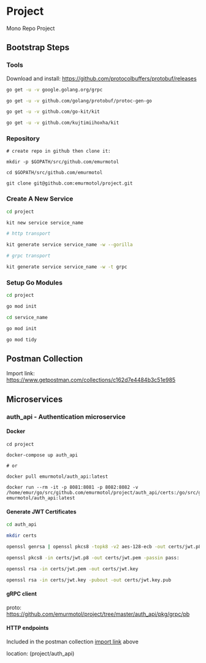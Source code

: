# Project

Mono Repo Project

## Bootstrap Steps

### Tools

Download and install: https://github.com/protocolbuffers/protobuf/releases

```bash
go get -u -v google.golang.org/grpc

go get -u -v github.com/golang/protobuf/protoc-gen-go

go get -u -v github.com/go-kit/kit

go get -u -v github.com/kujtimiihoxha/kit
```

### Repository

```
# create repo in github then clone it:

mkdir -p $GOPATH/src/github.com/emurmotol

cd $GOPATH/src/github.com/emurmotol

git clone git@github.com:emurmotol/project.git
```

### Create A New Service

```bash
cd project

kit new service service_name

# http transport

kit generate service service_name -w --gorilla

# grpc transport

kit generate service service_name -w -t grpc
```

### Setup Go Modules

```bash
cd project

go mod init

cd service_name

go mod init

go mod tidy
```

## Postman Collection

Import link: https://www.getpostman.com/collections/c162d7e4484b3c51e985

## Microservices

### auth_api - Authentication microservice

#### Docker

```
cd project

docker-compose up auth_api

# or

docker pull emurmotol/auth_api:latest

docker run --rm -it -p 8081:8081 -p 8082:8082 -v /home/emur/go/src/github.com/emurmotol/project/auth_api/certs:/go/src/github.com/emurmotol/project/auth_api/certs emurmotol/auth_api:latest
```

#### Generate JWT Certificates

```bash
cd auth_api

mkdir certs

openssl genrsa | openssl pkcs8 -topk8 -v2 aes-128-ecb -out certs/jwt.p8 -passout pass:

openssl pkcs8 -in certs/jwt.p8 -out certs/jwt.pem -passin pass:

openssl rsa -in certs/jwt.pem -out certs/jwt.key

openssl rsa -in certs/jwt.key -pubout -out certs/jwt.key.pub
```

#### gRPC client

proto: https://github.com/emurmotol/project/tree/master/auth_api/pkg/grpc/pb

#### HTTP endpoints

Included in the postman collection [import link](https://www.getpostman.com/collections/c162d7e4484b3c51e985) above

location: (project/auth_api)

